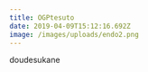```yaml
---
title: OGPtesuto
date: 2019-04-09T15:12:16.692Z
image: /images/uploads/endo2.png
---
```

doudesukane
